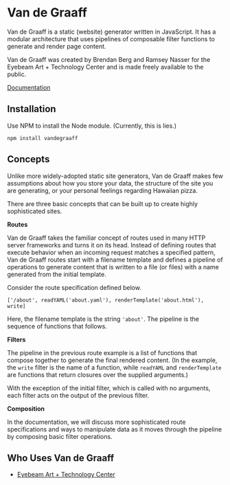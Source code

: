 # Van de Graaff

Van de Graaff is a static (website) generator written in JavaScript. It has a
modular architecture that uses pipelines of composable filter functions to
generate and render page content.

Van de Graaff was created by Brendan Berg and Ramsey Nasser for the Eyebeam
Art + Technology Center and is made freely available to the public.

[Documentation](http://brendanberg.github.io/vandegraaff/)

## Installation

Use NPM to install the Node module. (Currently, this is lies.)

`npm install vandegraaff`

## Concepts

Unlike more widely-adopted static site generators, Van de Graaff makes few
assumptions about how you store your data, the structure of the site you are
generating, or your personal feelings regarding Hawaiian pizza.

There are three basic concepts that can be built up to create highly
sophisticated sites.

__Routes__

Van de Graaff takes the familiar concept of routes used in many HTTP server
frameworks and turns it on its head. Instead of defining routes that execute
behavior when an incoming request matches a specified pattern, Van de Graaff
routes start with a filename template and defines a pipeline of operations
to generate content that is written to a file (or files) with a name generated
from the initial template.

Consider the route specification defined below.

`['/about', readYAML('about.yaml'), renderTemplate('about.html'), write]`

Here, the filename template is the string `'about'`. The pipeline is the
sequence of functions that follows.

__Filters__

The pipeline in the previous route example is a list of functions that compose
together to generate the final rendered content. (In the example, the `write`
filter is the name of a function, while `readYAML` and `renderTemplate` are
functions that return closures over the supplied arguments.)

With the exception of the initial filter, which is called with no arguments,
each filter acts on the output of the previous filter.

__Composition__

In the documentation, we will discuss more sophisticated route specifications
and ways to manipulate data as it moves through the pipeline by composing
basic filter operations.

## Who Uses Van de Graaff

- [Eyebeam Art + Technology Center](http://eyebeam.org/)
